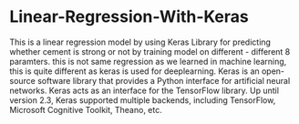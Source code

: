 # Linear-Regression-With-Keras
This is a linear regression model by using Keras Library for predicting whether cement is strong or not by training model on different - different 8 paramters.
this is not same regression as we learned in machine learning, this is quite different as keras is used for deeplearning.
Keras is an open-source software library that provides a Python interface for artificial neural networks. Keras acts as an interface for the TensorFlow library. Up until version 2.3, Keras supported multiple backends, including TensorFlow, Microsoft Cognitive Toolkit, Theano, etc.
